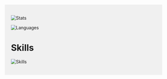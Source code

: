 <div style="background-color: #f0f0f0; padding: 20px;">

![Stats](https://github-readme-stats.vercel.app/api?username=Kush-Dhingra&theme=dark)

![Languages](https://github-readme-stats.vercel.app/api/top-langs/?username=Kush-Dhingra&theme=dark)

# Skills
![Skills](https://skillicons.dev/icons?i=javascript,css,html,express,react,nodejs,flask,python,figma,bootstrap,git,github,vscode,pycharm)
